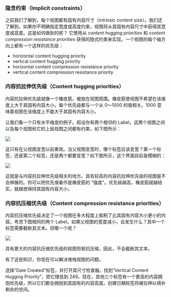 ### 隐含约束（Implicit constraints）

之前我们了解到，每个视图都有固有内容尺寸（intrinsic content size）。我们还了解到，如果你不明确指定宽度或高度约束，视图将从其固有内容尺寸中获得其宽度或高度。这是如何做到的呢？
它使用从 *content hugging priorities* 和 *content compression resistance priorities* 获得的隐式约束来实现。一个视图的每个轴方向上都有一个这样的优先级：

* horizontal content hugging priority
* vertical content hugging priority
* horizontal content compression resistance priority
* vertical content compression resistance priority


### 内容抗拉伸优先级（Content hugging priorities）

内容抗拉伸优先级就像一个橡皮筋，被放在视图周围。橡皮筋使视图不希望在该维度上大于其固有内容大小。每个优先级都与一个从 0～1000 的值相关。1000 意味着视图在该维度上不能大于其固有内容大小。

让我们看一个只有水平维度的例子。假设你有两个相邻的 Label，这两个视图之间以及每个视图和它的上层视图之间都有约束，如下图所示：

![](https://tva1.sinaimg.cn/large/008i3skNgy1gwgsqv4d7mj30h006474d.jpg)

这只有在父视图变宽以前奏效。当父视图变宽时，哪个标签应该变宽？第一个标签，还是第二个标签，还是两个都要变宽？如下图所示，这个界面目前是模糊的：

![](https://tva1.sinaimg.cn/large/008i3skNgy1gwgsv0jcefj30ly0budgc.jpg)

这就是与内容抗拉伸优先级相关的地方。具有较高的内容抗拉伸优先级的视图是不会伸展的。你可以把优先值看作是橡皮筋的 "强度"。优先级越高，橡皮筋就越结实，就越想保持其固有内容大小。

### 内容抗压缩优先级（Content compression resistance priorities）

内容抗压缩优先级决定了一个视图在多大程度上抵制了比其固有内容大小更小的内容。考虑下图相同的两个 Label。如果父视图的宽度减小，会发生什么？其中一个标签需要截断其文本。但哪一个呢？

![](https://tva1.sinaimg.cn/large/008i3skNgy1gwgtt86jw5j30gk0e2q3e.jpg)

具有更大的内容抗压缩优先级的视图将抵抗压缩，因此，不会截断其文本。

有了这些知识，你现在可以解决堆栈视图的问题。

选择“Date Created”标签，并打开其尺寸检查器。找到“Vertical Content Hugging Priority”，把它降低到 249。现在，其他三个标签有一个更高的内容拥抱优先级，所以它们都会拥抱到其固有的内容高度。创建日期标签将被拉伸以填补剩余的空间。







